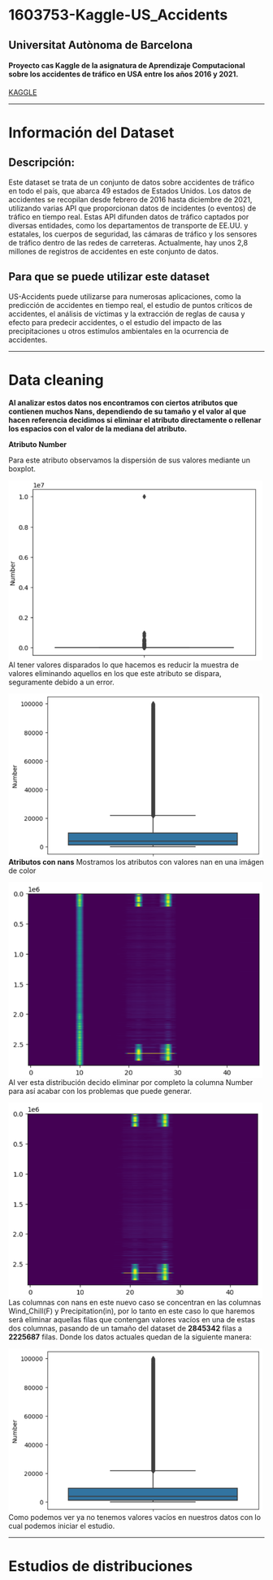 # 1603753-Kaggle-US_Accidents
## Universitat Autònoma de Barcelona
#### Proyecto cas Kaggle de la asignatura de Aprendizaje Computacional sobre los accidentes de tráfico en USA entre los años 2016 y 2021.  
[KAGGLE](https://www.kaggle.com/datasets/sobhanmoosavi/us-accidents?resource=download)

---

# Información del Dataset
## Descripción:
Este dataset se trata de un conjunto de datos sobre accidentes de tráfico en todo el país, que abarca 49 estados de Estados Unidos. Los datos de accidentes se recopilan desde febrero de 2016 hasta diciembre de 2021, utilizando varias API que proporcionan datos de incidentes (o eventos) de tráfico en tiempo real. Estas API difunden datos de tráfico captados por diversas entidades, como los departamentos de transporte de EE.UU. y estatales, los cuerpos de seguridad, las cámaras de tráfico y los sensores de tráfico dentro de las redes de carreteras. Actualmente, hay unos 2,8 millones de registros de accidentes en este conjunto de datos.

## Para que se puede utilizar este dataset
US-Accidents puede utilizarse para numerosas aplicaciones, como la predicción de accidentes en tiempo real, el estudio de puntos críticos de accidentes, el análisis de víctimas y la extracción de reglas de causa y efecto para predecir accidentes, o el estudio del impacto de las precipitaciones u otros estímulos ambientales en la ocurrencia de accidentes.

---

# Data cleaning
**Al analizar estos datos nos encontramos con ciertos atributos que contienen muchos Nans, dependiendo de su tamaño y el valor al que hacen referencia decidimos si eliminar el atributo directamente o rellenar los espacios con el valor de la mediana del atributo.**

**Atributo Number**

Para este atributo observamos la dispersión de sus valores mediante un boxplot.  
<p align="left">
<img src="Images/Image1.png" align="left" width="500" alt="Inicial Number Image"/>  
</p>  
  
Al tener valores disparados lo que hacemos es reducir la muestra de valores eliminando aquellos en los que este atributo se dispara, seguramente debido a un error.  
<p align="left">
<img src="Images/Image2.png" align="left" width="500" alt="Inicial Number Image"/>  
</p>  
  

**Atributos con nans**
Mostramos los atributos con valores nan en una imágen de color  

<p align="left">
<img src="Images/Image3.png" align="left" width="500" alt="Inicial Number Image"/>  
</p>  
  
Al ver esta distribución decido eliminar por completo la columna Number para así acabar con los problemas que puede generar.  
<p align="left">
<img src="Images/Image4.png" align="left" width="500" alt="Inicial Number Image"/>  
</p> 
  
Las columnas con nans en este nuevo caso se concentran en las columnas Wind_Chill(F) y Precipitation(in), por lo tanto en este caso lo que haremos será eliminar aquellas filas que contengan valores vacíos en una de estas dos columnas, pasando de un tamaño del dataset de **2845342** filas a **2225687** filas. Donde los datos actuales quedan de la siguiente manera:  

<p align="left">
<img src="Images/Image2.png" align="left" width="500" alt="Inicial Number Image"/> 
  Como podemos ver ya no tenemos valores vacíos en nuestros datos con lo cual podemos iniciar el estudio.
</p>  


---

# Estudios de distribuciones

